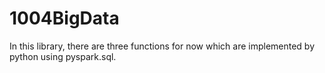# 1004BigData
In this library, there are three functions for now which are implemented by python using pyspark.sql.
